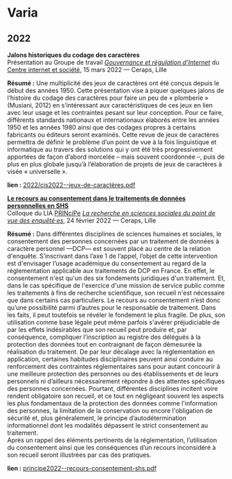 # Varia

## 2022

**Jalons historiques du codage des caractères**
<br/>
Présentation au Groupe de travail *[Gouvernance et régulation d’Internet](https://cis.cnrs.fr/gouvernance-et-regulation-dinternet)* du [Centre internet et société](https://cis.cnrs.fr), 
15 mars 2022 — Ceraps, Lille

**Résumé :** Une multiplicité des jeux de caractères ont été conçus depuis le début des années 1950. Cette présentation vise à piquer quelques jalons de l’histoire du codage des caractères pour faire un peu de « plomberie » (Musiani, 2012) en s’intéressant aux caractéristiques de ces jeux en lien avec leur usage et les contraintes pesant sur leur conception. Pour ce faire, différents standards nationaux et internationaux élaborés entre les années 1950 et les années 1980 ainsi que des codages propres à certains fabricants ou éditeurs seront examinés. Cette revue de jeux de caractères permettra de définir le problème d’un point de vue à la fois linguistique et informatique au travers des solutions qui y ont été très progressivement apportées de façon d’abord morcelée – mais souvent coordonnée –, puis de plus en plus globale jusqu’à l’élaboration de projets de jeux de caractères à visée « universelle ».

**lien :** [2022/cis2022--jeux-de-caractères.pdf](2022/cis2022--jeux-de-caractères.pdf)

[**Le recours au consentement dans le traitements de données personnelles en SHS**](https://github.com/tsoubiran/dcp-shs/tree/main/varia/2022/principe2022--recours-consentement-shs.pdf)
<br/>
Colloque du LIA [PRINciPe](https://ceraps.univ-lille.fr/recherches-en-cours/partenariats-internationaux/) *[La recherche en sciences sociales du point de vue des enquêté·es](https://ceraps.univ-lille.fr/nc/detail-event/colloque-du-lia-organise-par-le-ceraps-et-luniversite-de-montreal/)*, 24 février 2022 — Ceraps, Lille 

**Résumé :** Dans différentes disciplines de sciences humaines et sociales, le consentement des personnes concernées par un traitement de données à caractère personnel —DCP— est souvent placé au centre de la relation d'enquête. S’inscrivant dans l’axe 1 de l’appel, l’objet de cette intervention est d'envisager l’usage académique du consentement au regard de la réglementation applicable aux traitements de DCP en France. En effet, le consentement n'est qu'un des six fondements juridiques d'un traitement. Et, dans le cas spécifique de l'exercice d'une mission de service public comme les traitements à fins de recherche scientifique, son recueil n'est nécessaire que dans certains cas particuliers. Le recours au consentement n’est donc qu’une possibilité parmi d’autres pour le responsable de traitement. Dans les faits, il peut toutefois se révéler le fondement le plus fragile. De plus, son utilisation comme base légale peut même parfois s'avérer préjudiciable de par les effets indésirables que son recueil peut produire et, par conséquence, compliquer l'inscription au registre des délégués à la protection des données tout en contraignant de façon démesurée la réalisation du traitement. De par leur décalage avec la réglementation en application, certaines habitudes disciplinaires peuvent ainsi conduire au renforcement des contraintes réglementaires sans pour autant concourir à une meilleure protection des personnes ou des établissements et de leurs personnels ni d’ailleurs nécessairement répondre à des attentes spécifiques des personnes concernées. Pourtant, différentes disciplines incitent voire rendent obligatoire son recueil, et ce tout en négligeant souvent les aspects les plus fondamentaux de la protection des données comme l'information des personnes, la limitation de la conservation ou encore l'obligation de sécurité et, plus généralement, le principe d’autodétermination informationnel dont les modalités dépassent le strict consentement au traitement. 
<br/>
Après un rappel des éléments pertinents de la réglementation, l’utilisation du consentement ainsi que les conséquences d’un recours inconsidéré à son recueil seront illustrées par cas des pratiques.

**lien :** [principe2022--recours-consentement-shs.pdf](https://github.com/tsoubiran/dcp-shs/tree/main/varia/2022/principe2022--recours-consentement-shs.pdf)

